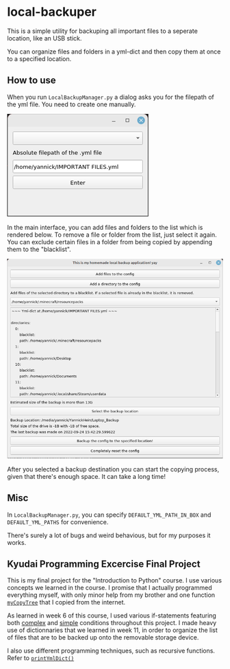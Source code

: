 # local-backuper
This is a simple utility for backuping all important files to a seperate location, like an USB stick.

You can organize files and folders in a yml-dict and then copy them at once to a specified location.

## How to use
When you run `LocalBackupManager.py` a dialog asks you for the filepath of the yml file. You need to create one manually.

![initial dialog](/assets/initQT.png)

In the main interface, you can add files and folders to the list which is rendered below. To remove a file or folder from the list, just select it again.
You can exclude certain files in a folder from being copied by appending them to the "blacklist".

![main interface](/assets/mainQT.png)

After you selected a backup destination you can start the copying process, given that there's enough space. It can take a long time!


## Misc
In `LocalBackupManager.py`, you can specify `DEFAULT_YML_PATH_IN_BOX` and `DEFAULT_YML_PATHS` for convenience.

There's surely a lot of bugs and weird behavious, but for my purposes it works. 

## Kyudai Programming Excercise Final Project
This is my final project for the "Introduction to Python" course. I use various concepts we learned in the course. I promise that I actually programmed everything myself, with only minor help from my brother and one function [`myCopyTree`](https://github.com/su595/local-backuper/blob/66de9e209498601a361dca82850da41ac09e438d/LocalBackupManager.py#L460) that I copied from the internet.

As learned in week 6 of this course, I used various if-statements featuring both [complex](https://github.com/su595/local-backuper/blob/66de9e209498601a361dca82850da41ac09e438d/LocalBackupManager.py#L473) and [simple](https://github.com/su595/local-backuper/blob/66de9e209498601a361dca82850da41ac09e438d/LocalBackupManager.py#L97) conditions throughout this project.
I made heavy use of dictionnaries that we learned in week 11, in order to organize the list of files that are to be backed up onto the removable storage device.

I also use different programming techniques, such as recursive functions. Refer to [`printYmlDict()`](https://github.com/su595/local-backuper/blob/66de9e209498601a361dca82850da41ac09e438d/LocalBackupManager.py#L387)
